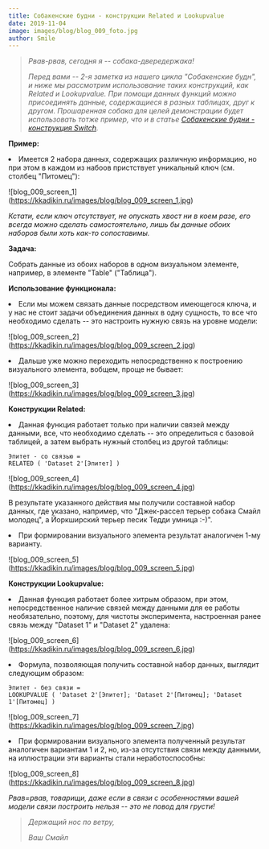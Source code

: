 ```yaml
---
title: Собакенские будни - конструкции Related и Lookupvalue
date: 2019-11-04
image: images/blog/blog_009_foto.jpg
author: Smile
---
```


> *Рвав-рвав, сегодня я -- собака-двередержака!*
>
> *Перед вами -- 2-я заметка из нашего цикла "Собакенские будн", и ниже мы рассмотрим использование таких конструкций, как Related и Lookupvalue. При помощи данных функций можно присоединять данные, содержащиеся в разных таблицах, друг к другом. Прошаренная собака для целей демонстрации будет использовать тотже пример, что и в статье [Собакенские будни - конструкция Switch](https://kkadikin.ru/ru/blog/blog_008/).*


**Пример:**

**<li>** Имеется 2 набора данных, содержащих различную информацию, но при этом в каждом из набоов пристствует уникальный ключ (см. столбец "Питомец"):

![blog_009_screen_1] (https://kkadikin.ru/images/blog/blog_009_screen_1.jpg)

*Кстати, если ключ отсутствует, не опускать хвост ни в коем разе, его всегда можно сделать самостоятельно, лишь бы данные обоих наборов были хоть как-то сопоставимы.*

**Задача:**

Собрать данные из обоих наборов в одном визуальном элементе, например, в элементе "Table" ("Таблица").


**Использование функционала:**

**<li>** Если мы можем связать данные посредством имеющегося ключа, и у нас не стоит задачи объединения данных в одну сущность, то все что необходимо сделать -- это настроить нужную связь на уровне модели:

![blog_009_screen_2] (https://kkadikin.ru/images/blog/blog_009_screen_2.jpg)

**<li>** Дальше уже можно переходить непосредственно к построению визуального элемента, вобщем, проще не бывает:

![blog_009_screen_3] (https://kkadikin.ru/images/blog/blog_009_screen_3.jpg)


**Конструкции Related:**

**<li>** Данная функция работает только при наличии связей между данными, все, что необходимо сделать -- это определиться с базовой таблицей, а затем выбрать нужный столбец из другой таблицы:

```dax
Эпитет - со связью = 
RELATED ( 'Dataset 2'[Эпитет] )
```

![blog_009_screen_4] (https://kkadikin.ru/images/blog/blog_009_screen_4.jpg)

В результате указанного действия мы получили составной набор данных, где указано, например, что "Джек-рассел терьер собака Смайл молодец", а Йоркширский терьер песик Тедди умница :-)".

**<li>** При формировании визуального элемента результат аналогичен 1-му варианту.

![blog_009_screen_5] (https://kkadikin.ru/images/blog/blog_009_screen_5.jpg)


**Конструкции Lookupvalue:**

**<li>** Данная функция работает более хитрым образом, при этом, непосредственное наличие связей между данными для ее работы необязательно, поэтому, для чистоты эксперимента, настроенная ранее связь между "Dataset 1" и "Dataset 2" удалена:

![blog_009_screen_6] (https://kkadikin.ru/images/blog/blog_009_screen_6.jpg)

**<li>** Формула, позволяющая получить составной набор данных, выглядит следующим образом:

```dax
Эпитет - без связи =
LOOKUPVALUE ( 'Dataset 2'[Эпитет]; 'Dataset 2'[Питомец]; 'Dataset 1'[Питомец] )
```

![blog_009_screen_7] (https://kkadikin.ru/images/blog/blog_009_screen_7.jpg)

**<li>** При формировании визуального элемента полученный результат аналогичен вариантам 1 и 2, но, из-за отсутствия связи между данными, на иллюстрации эти варианты стали неработоспособны:

![blog_009_screen_8] (https://kkadikin.ru/images/blog/blog_009_screen_8.jpg)

*Рвав=рвав, товарищи, даже если в связи с особенностями вашей модели связи построить нельзя -- это не повод для грусти!*


> *Держащий нос по ветру,*
>
> *Ваш Смайл*